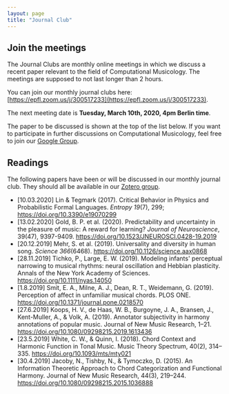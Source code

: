 ```yaml
---
layout: page
title: "Journal Club"
---
```

## Join the meetings

The Journal Clubs are monthly online meetings in which we discuss a recent paper relevant to the field of Computational Musicology. The meetings are supposed to not last longer than 2 hours.

You can join our monthly journal clubs here: [https://epfl.zoom.us/j/300517233](https://epfl.zoom.us/j/300517233).

The next meeting date is **Tuesday, March 10th, 2020, 4pm Berlin time**.

The paper to be discussed is shown at the top of the list below. If you want to participate in further discussions on Computational Musicology,
feel free to join our [Google Group](https://groups.google.com/forum/#!forum/computational-musicology).

## Readings

The following papers have been or will be discussed in our monthly journal club.
They should all be available in our [Zotero group](https://www.zotero.org/groups/2332716/computational-musicology).

* [10.03.2020] Lin & Tegmark (2017). Critical Behavior in Physics and Probabilistic Formal Languages. _Entropy 19_(7), 299; https://doi.org/10.3390/e19070299
* [13.02.2020] Gold, B. P. et al. (2020). Predictability and uncertainty in the pleasure of music: A reward for learning? _Journal of Neuroscience_, 39(47), 9397-9409. https://doi.org/10.1523/JNEUROSCI.0428-19.2019
* [20.12.2019] Mehr, S. et al. (2019). Universality and diversity in human song. _Science 366_(6468). https://doi.org/10.1126/science.aax0868
* [28.11.2019] Tichko, P., Large, E. W. (2019). Modeling infants' perceptual narrowing to musical
rhythms: neural oscillation and Hebbian plasticity. Annals of the New York Academy of Sciences. https://doi.org/10.1111/nyas.14050
* [1.8.2019] Smit, E. A., Milne, A. J., Dean, R. T., Weidemann, G. (2019). Perception of affect in unfamiliar musical chords. PLOS ONE. https://doi.org/10.1371/journal.pone.0218570
* [27.6.2019] Koops, H. V., de Haas, W. B., Burgoyne, J. A., Bransen, J., Kent-Muller, A., & Volk, A. (2019). Annotator subjectivity in harmony annotations of popular music. Journal of New Music Research, 1–21. https://doi.org/10.1080/09298215.2019.1613436
* [23.5.2019] White, C. W., & Quinn, I. (2018). Chord Context and Harmonic Function in Tonal Music. Music Theory Spectrum, 40(2), 314–335. https://doi.org/10.1093/mts/mty021
* [30.4.2019] Jacoby, N., Tishby, N., & Tymoczko, D. (2015). An Information Theoretic Approach to Chord Categorization and Functional Harmony. Journal of New Music Research, 44(3), 219–244. https://doi.org/10.1080/09298215.2015.1036888
